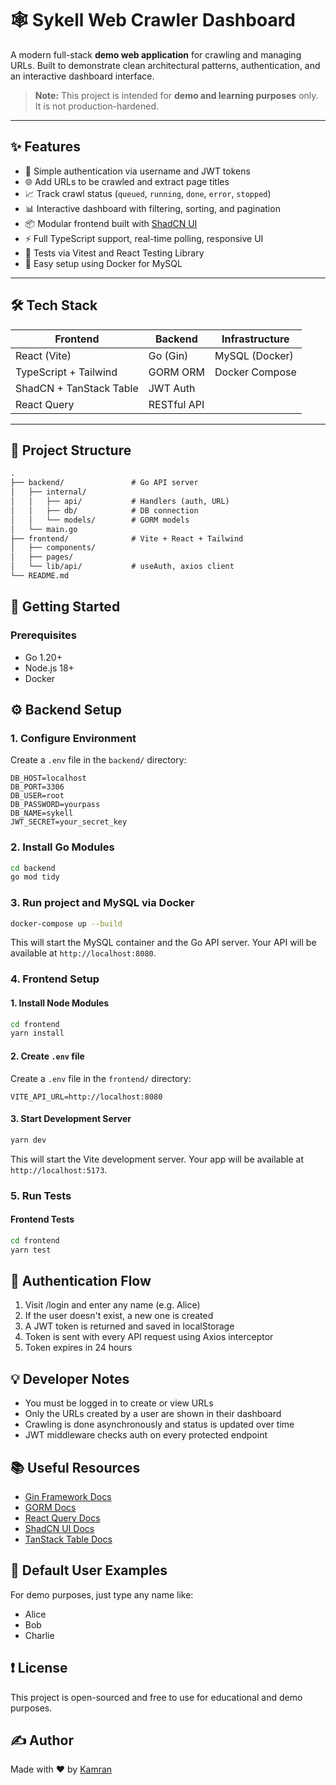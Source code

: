 # 🕸️ Sykell Web Crawler Dashboard

A modern full-stack **demo web application** for crawling and managing URLs. Built to demonstrate clean architectural patterns, authentication, and an interactive dashboard interface.

> **Note:** This project is intended for **demo and learning purposes** only. It is not production-hardened.

---

## ✨ Features

- 🔐 Simple authentication via username and JWT tokens
- 🌐 Add URLs to be crawled and extract page titles
- 📈 Track crawl status (`queued`, `running`, `done`, `error`, `stopped`)
- 📊 Interactive dashboard with filtering, sorting, and pagination
- 📦 Modular frontend built with [ShadCN UI](https://ui.shadcn.com/)
- ⚡ Full TypeScript support, real-time polling, responsive UI
- 🧪 Tests via Vitest and React Testing Library
- 🚀 Easy setup using Docker for MySQL

---

## 🛠️ Tech Stack

| Frontend               | Backend           | Infrastructure |
|------------------------|-------------------|----------------|
| React (Vite)           | Go (Gin)          | MySQL (Docker) |
| TypeScript + Tailwind  | GORM ORM          | Docker Compose |
| ShadCN + TanStack Table| JWT Auth          |                |
| React Query            | RESTful API       |                |

---

## 📂 Project Structure

```txt
.
├── backend/               # Go API server
│   ├── internal/
│   │   ├── api/           # Handlers (auth, URL)
│   │   ├── db/            # DB connection
│   │   └── models/        # GORM models
│   └── main.go
├── frontend/              # Vite + React + Tailwind
│   ├── components/
│   ├── pages/
│   └── lib/api/           # useAuth, axios client
└── README.md
```
## 🚀 Getting Started
### Prerequisites
- Go 1.20+
- Node.js 18+
- Docker

## ⚙️ Backend Setup
### 1. Configure Environment
Create a `.env` file in the `backend/` directory:

```plaintext
DB_HOST=localhost
DB_PORT=3306
DB_USER=root
DB_PASSWORD=yourpass
DB_NAME=sykell
JWT_SECRET=your_secret_key
```

### 2. Install Go Modules
```bash
cd backend
go mod tidy
```

### 3. Run project and MySQL via Docker
```bash
docker-compose up --build
```
This will start the MySQL container and the Go API server. Your API will be available at `http://localhost:8080`.

### 4. Frontend Setup
#### 1. Install Node Modules
```bash
cd frontend
yarn install
```

#### 2. Create `.env` file
Create a `.env` file in the `frontend/` directory:
```plaintext
VITE_API_URL=http://localhost:8080
```

#### 3. Start Development Server
```bash
yarn dev
```
This will start the Vite development server. Your app will be available at `http://localhost:5173`.

### 5. Run Tests
#### Frontend Tests
```bash
cd frontend
yarn test
```

## 🔐 Authentication Flow
1. Visit /login and enter any name (e.g. Alice)
2. If the user doesn't exist, a new one is created
3. A JWT token is returned and saved in localStorage
4. Token is sent with every API request using Axios interceptor
5. Token expires in 24 hours

## 💡 Developer Notes
- You must be logged in to create or view URLs
- Only the URLs created by a user are shown in their dashboard
- Crawling is done asynchronously and status is updated over time
- JWT middleware checks auth on every protected endpoint

## 📚 Useful Resources
- [Gin Framework Docs](https://gin-gonic.com/en/docs/)
- [GORM Docs](https://gorm.io/docs/)
- [React Query Docs](https://tanstack.com/query/latest/docs/react/overview)
- [ShadCN UI Docs](https://ui.shadcn.com/)
- [TanStack Table Docs](https://tanstack.com/table/v8/docs/overview)

## 🧪 Default User Examples
For demo purposes, just type any name like:
- Alice
- Bob
- Charlie

## ❗ License
This project is open-sourced and free to use for educational and demo purposes.


## ✍️ Author
Made with ❤️ by [Kamran](https://github.com/kammiii)